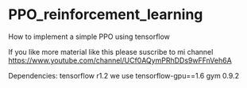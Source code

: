 # PPO_reinforcement_learning
How to implement a simple PPO using tensorflow


If you like more material like this please suscribe to mi channel
https://www.youtube.com/channel/UCf0AQymPRhDDs9wFFnVeh6A

Dependencies:
tensorflow r1.2 we use tensorflow-gpu==1.6
gym 0.9.2
